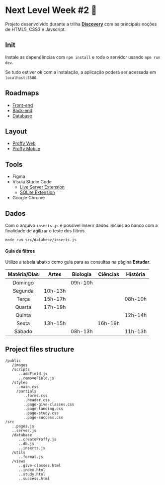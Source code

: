# Next Level Week #2 :rocket:

Projeto desenvolvido durante a trilha **[Discovery](https://nextlevelweek.com/)** com as principais noções de HTML5, CSS3 e Javscript.

## Init

Instale as dependências com `npm install` e rode o servidor usando `npm run dev`.

Se tudo estiver ok com a instalação, a aplicação poderá ser acessada em `localhost:5500`.

## Roadmaps

- [Front-end](https://www.notion.so/Front-end-ab15ef64dbe7459aba38364cf60af9d2)
- [Back-end](https://www.notion.so/Back-end-4440c9aeda8c47d4856a8e4d4069e379)
- [Database](https://www.notion.so/Banco-de-Dados-c6b7589f7ca740979a746d9289ab71f6)

## Layout

- [Proffy Web](https://www.figma.com/file/ry0ZXLwQMyUezaR5eG1AHO/NLW2-Proffy-Web)
- [Proffy Mobile](https://www.figma.com/file/oh5lNN5V0PrUIU5LJtc36A/NLW2-Proffy-Mobile)

## Tools

- Figma
- Visula Studio Code
    - [Live Server Extension](https://github.com/ritwickdey/vscode-live-server)
    - [SQLite Extension](https://github.com/AlexCovizzi/vscode-sqlite)
- Google Chrome

## Dados

Com o arquivo `inserts.js` é possível inserir dados iniciais ao banco com a finalidade de agilizar o teste dos filtros.

```
node run src/databese/inserts.js
```

#### Guia de filtros

Utilize a tabela abaixo como guia para as consultas na página **Estudar**.

|  Matéria/Dias  |  Artes  |  Biologia  |  Ciências  |  História  |
|:--------------:|:-------:|:----------:|:----------:|:----------:|
|     Domingo    |         |   09h-10h  |            |            |
|     Segunda    | 10h-13h |            |            |            |
|     Terça      | 15h-17h |            |            |   08h-10h  |
|     Quarta     | 17h-19h |            |            |            |
|     Quinta     |         |            |            |   12h-14h  |
|     Sexta      | 13h-15h |            |   16h-19h  |            |
|     Sábado     |         |   08h-13h  |            |   11h-13h  |

## Project files structure

```
/public
   /images
   /scripts
      ..addField.js
      ..removeField.js
   /styles
     ..main.css
     /partials
        ..forms.css
        ..header.css
        ..page-give-classes.css
        ..page-landing.css
        ..page-study.css
        ..page-success.css
/src
   ..pages.js
   ..server.js
   /database
      ..createProffy.js
      ..db.js
      ..inserts.js
   /utils
      ..format.js
   /views
      ..give-classes.html
      ..index.html
      ..study.html
      ..success.html
```